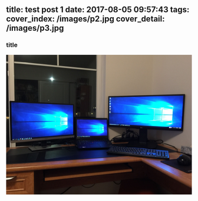 title: test post 1
date: 2017-08-05 09:57:43
tags:
cover_index: /images/p2.jpg
cover_detail: /images/p3.jpg
---

### title
![test pic](/images/test/p2.jpg)